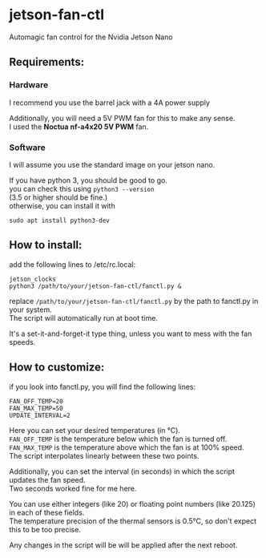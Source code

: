 # jetson-fan-ctl
Automagic fan control for the Nvidia Jetson Nano

## Requirements:

### Hardware
I recommend you use the barrel jack with a 4A power supply  

Additionally, you will need a 5V PWM fan for this to make any sense.  
I used the **Noctua nf-a4x20 5V PWM** fan.

### Software
I will assume you use the standard image on your jetson nano.

If you have python 3, you should be good to go.  
you can check this using <code>python3 --version</code>  
(3.5 or higher should be fine.)  
otherwise, you can install it with  

    sudo apt install python3-dev


## How to install:
add the following lines to /etc/rc.local:

    jetson_clocks
    python3 /path/to/your/jetson-fan-ctl/fanctl.py &

replace <code>/path/to/your/jetson-fan-ctl/fanctl.py</code> 
by the path to fanctl.py in your system.  
The script will automatically run at boot time.

It's a set-it-and-forget-it type thing, unless you want to mess with the fan speeds.

## How to customize:
if you look into fanctl.py, you will find the following lines:

    FAN_OFF_TEMP=20
    FAN_MAX_TEMP=50
    UPDATE_INTERVAL=2

Here you can set your desired temperatures (in °C).  
<code>FAN_OFF_TEMP</code> is the temperature below which the fan is turned off.  
<code>FAN_MAX_TEMP</code> is the temperature above which the fan is at 100% speed.  
The script interpolates linearly between these two points.

Additionally, you can set the interval (in seconds) in which the script updates the fan speed.  
Two seconds worked fine for me here.

You can use either integers (like 20) or floating point numbers (like 20.125) in each of these fields.  
The temperature precision of the thermal sensors is 0.5°C, so don't expect this to be too precise.

Any changes in the script will be will be applied after the next reboot.
